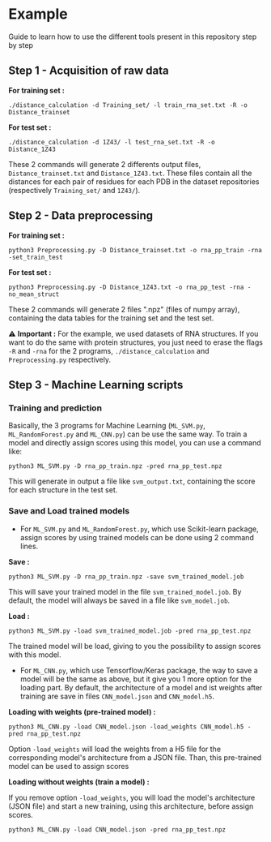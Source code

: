 # Example

Guide to learn how to use the different tools present in this repository step by step

## Step 1 - Acquisition of raw data
**For training set :**
```
./distance_calculation -d Training_set/ -l train_rna_set.txt -R -o Distance_trainset
```
**For test set :**
```
./distance_calculation -d 1Z43/ -l test_rna_set.txt -R -o Distance_1Z43
```

These 2 commands will generate 2 differents output files, `Distance_trainset.txt` and `Distance_1Z43.txt`. These files contain all the distances for each pair of residues for each PDB in the dataset repositories (respectively `Training_set/` and `1Z43/`).

## Step 2 - Data preprocessing
**For training set :**
```
python3 Preprocessing.py -D Distance_trainset.txt -o rna_pp_train -rna -set_train_test
```
**For test set :**
```
python3 Preprocessing.py -D Distance_1Z43.txt -o rna_pp_test -rna -no_mean_struct
```

These 2 commands will generate 2 files ".npz" (files of numpy array), containing the data tables for the training set and the test set.

:warning: **Important :** For the example, we used datasets of RNA structures. If you want to do the same with protein structures, you just need to erase the flags `-R` and `-rna` for the 2 programs, `./distance_calculation` and `Preprocessing.py` respectively.

## Step 3 - Machine Learning scripts

### Training and prediction

Basically, the 3 programs for Machine Learning (`ML_SVM.py`, `ML_RandomForest.py` and `ML_CNN.py`) can be use the same way. To train a model and directly assign scores using this model, you can use a command like:
```
python3 ML_SVM.py -D rna_pp_train.npz -pred rna_pp_test.npz
```
This will generate in output a file like `svm_output.txt`, containing the score for each structure in the test set.

### Save and Load trained models

- For `ML_SVM.py` and `ML_RandomForest.py`, which use Scikit-learn package, assign scores by using trained models can be done using 2 command lines.

**Save :**
```
python3 ML_SVM.py -D rna_pp_train.npz -save svm_trained_model.job
```
This will save your trained model in the file `svm_trained_model.job`. By default, the model will always be saved in a file like `svm_model.job`.

**Load :**
```
python3 ML_SVM.py -load svm_trained_model.job -pred rna_pp_test.npz
```
The trained model will be load, giving to you the possibility to assign scores with this model.

- For `ML_CNN.py`, which use Tensorflow/Keras package, the way to save a model will be the same as above, but it give you 1 more option for the loading part. By default, the architecture of a model and ist weights after training are save in files `CNN_model.json` and `CNN_model.h5`.

**Loading with weights (pre-trained model) :**
```
python3 ML_CNN.py -load CNN_model.json -load_weights CNN_model.h5 -pred rna_pp_test.npz
```

Option `-load_weights` will load the weights from a H5 file for the corresponding model's architecture from a JSON file. Than, this pre-trained model can be used to assign scores

**Loading without weights (train a model) :**

If you remove option `-load_weights`, you will load the model's architecture (JSON file) and start a new training, using this architecture, before assign scores.
```
python3 ML_CNN.py -load CNN_model.json -pred rna_pp_test.npz
```
